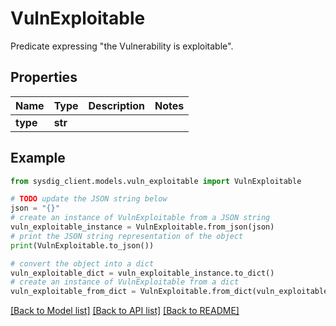 # VulnExploitable

Predicate expressing \"the Vulnerability is exploitable\". 

## Properties

Name | Type | Description | Notes
------------ | ------------- | ------------- | -------------
**type** | **str** |  | 

## Example

```python
from sysdig_client.models.vuln_exploitable import VulnExploitable

# TODO update the JSON string below
json = "{}"
# create an instance of VulnExploitable from a JSON string
vuln_exploitable_instance = VulnExploitable.from_json(json)
# print the JSON string representation of the object
print(VulnExploitable.to_json())

# convert the object into a dict
vuln_exploitable_dict = vuln_exploitable_instance.to_dict()
# create an instance of VulnExploitable from a dict
vuln_exploitable_from_dict = VulnExploitable.from_dict(vuln_exploitable_dict)
```
[[Back to Model list]](../README.md#documentation-for-models) [[Back to API list]](../README.md#documentation-for-api-endpoints) [[Back to README]](../README.md)


